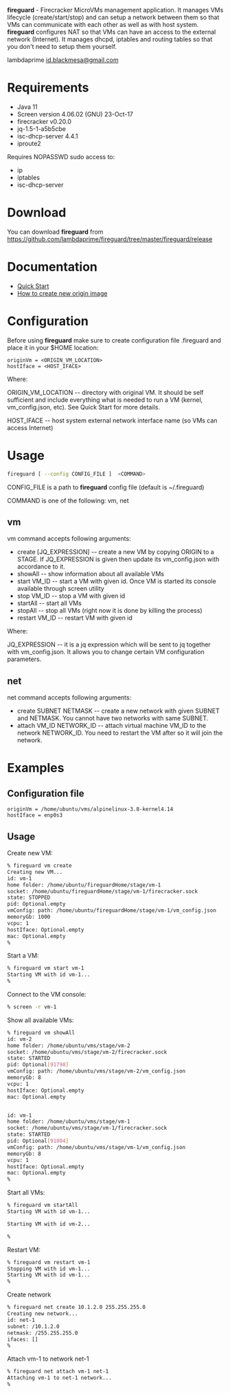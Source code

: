 **fireguard** - Firecracker MicroVMs management application. It manages VMs lifecycle (create/start/stop) and can setup a network between them so that VMs can communicate with each other as well as with host system. **fireguard** configures NAT so that VMs can have an access to the external network (Internet). It manages dhcpd, iptables and routing tables so that you don't need to setup them yourself.

lambdaprime <id.blackmesa@gmail.com>

# Requirements

- Java 11
- Screen version 4.06.02 (GNU) 23-Oct-17
- firecracker v0.20.0
- jq-1.5-1-a5b5cbe
- isc-dhcp-server 4.4.1
- iproute2

Requires NOPASSWD sudo access to:

* ip
* iptables
* isc-dhcp-server

# Download

You can download **fireguard** from <https://github.com/lambdaprime/fireguard/tree/master/fireguard/release>

# Documentation

* [Quick Start](/docs/QuickStart.md)
* [How to create new origin image](/docs/CreateNewImage.md)

# Configuration

Before using **fireguard** make sure to create configuration file .fireguard and place it in your $HOME location:

```
originVm = <ORIGIN_VM_LOCATION>
hostIface = <HOST_IFACE>
```

Where:

ORIGIN\_VM\_LOCATION -- directory with original VM. It should be self sufficient and include everything what is needed to run a VM (kernel, vm_config.json, etc). See Quick Start for more details.

HOST\_IFACE -- host system external network interface name (so VMs can access Internet)

# Usage

```bash
fireguard [ --config CONFIG_FILE ]  <COMMAND>
```

CONFIG_FILE is a path to **fireguard** config file (default is ~/.fireguard)

COMMAND is one of the following: vm, net

## vm

vm command accepts following arguments:

- create [JQ\_EXPRESSION] -- create a new VM by copying ORIGIN to a STAGE. If JQ_EXPRESSION is given then update its vm\_config.json with accordance to it.
- showAll -- show information about all available VMs
- start VM\_ID -- start a VM with given id. Once VM is started its console available through screen utility
- stop VM\_ID -- stop a VM with given id
- startAll -- start all VMs
- stopAll -- stop all VMs (right now it is done by killing the process)
- restart VM\_ID -- restart VM with given id

Where:

JQ\_EXPRESSION -- it is a jq expression which will be sent to jq together with vm\_config.json. It allows you to change certain VM configuration parameters.

## net

net command accepts following arguments:

- create SUBNET NETMASK -- create a new network with given SUBNET and NETMASK. You cannot have two networks with same SUBNET.
- attach VM\_ID NETWORK\_ID -- attach virtual machine VM\_ID to the network NETWORK\_ID. You need to restart the VM after so it will join the network.

# Examples

## Configuration file

```
originVm = /home/ubuntu/vms/alpinelinux-3.8-kernel4.14
hostIface = enp0s3
```

## Usage

Create new VM:

```bash 
% fireguard vm create 
Creating new VM...
id: vm-1
home folder: /home/ubuntu/fireguardHome/stage/vm-1
socket: /home/ubuntu/fireguardHome/stage/vm-1/firecracker.sock
state: STOPPED
pid: Optional.empty
vmConfig: path: /home/ubuntu/fireguardHome/stage/vm-1/vm_config.json
memoryGb: 1000
vcpu: 1
hostIface: Optional.empty
mac: Optional.empty
%
```

Start a VM:

```bash
% fireguard vm start vm-1
Starting VM with id vm-1...
%
```

Connect to the VM console:

```bash
% screen -r vm-1
```

Show all available VMs:

```bash
% fireguard vm showAll
id: vm-2
home folder: /home/ubuntu/vms/stage/vm-2
socket: /home/ubuntu/vms/stage/vm-2/firecracker.sock
state: STARTED
pid: Optional[91798]
vmConfig: path: /home/ubuntu/vms/stage/vm-2/vm_config.json
memoryGb: 8
vcpu: 1
hostIface: Optional.empty
mac: Optional.empty


id: vm-1
home folder: /home/ubuntu/vms/stage/vm-1
socket: /home/ubuntu/vms/stage/vm-1/firecracker.sock
state: STARTED
pid: Optional[91804]
vmConfig: path: /home/ubuntu/vms/stage/vm-1/vm_config.json
memoryGb: 8
vcpu: 1
hostIface: Optional.empty
mac: Optional.empty
%
```

Start all VMs:
 
```bash
% fireguard vm startAll
Starting VM with id vm-1...

Starting VM with id vm-2...

%
```

Restart VM:
 
```bash
% fireguard vm restart vm-1
Stopping VM with id vm-1...
Starting VM with id vm-1...
%
```

Create network
 
```bash
% fireguard net create 10.1.2.0 255.255.255.0
Creating new network...
id: net-1
subnet: /10.1.2.0
netmask: /255.255.255.0
ifaces: []
%
```

Attach vm-1 to network net-1

```bash
% fireguard net attach vm-1 net-1
Attaching vm-1 to net-1 network...
%
```
